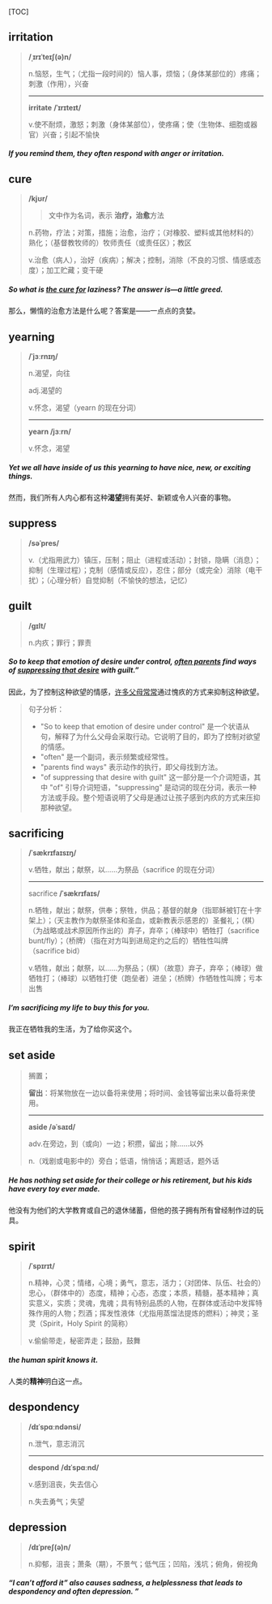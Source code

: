 [TOC]

## irritation

> **/ˌɪrɪˈteɪʃ(ə)n/**
>
> n.恼怒，生气；（尤指一段时间的）恼人事，烦恼；（身体某部位的）疼痛；刺激（作用），兴奋
>
> ---
>
> **irritate**	**/ˈɪrɪteɪt/**
>
> v.使不耐烦，激怒；刺激（身体某部位），使疼痛；使（生物体、细胞或器官）兴奋；引起不愉快

##### If you remind them, they often respond with anger or **irritation**.

## cure

> **/kjʊr/**
>
> > 文中作为名词，表示 **治疗，治愈**方法
>
> n.药物，疗法；对策，措施；治愈，治疗；（对橡胶、塑料或其他材料的）熟化；（基督教牧师的）牧师责任（或责任区）；教区
>
> v.治愈（病人），治好（疾病）；解决；控制，消除（不良的习惯、情感或态度）；加工贮藏；变干硬

##### So what is <u>the **cure** for</u> laziness? The answer is—a little greed.

那么，懒惰的治愈方法是什么呢？答案是——一点点的贪婪。

## yearning

> **/ˈjɜːrnɪŋ/**
>
> n.渴望，向往
>
> adj.渴望的
>
> v.怀念，渴望（yearn 的现在分词）
>
> ---
>
> **yearn	/jɜːrn/**
>
> v.怀念，渴望

##### Yet we all have inside of us this **yearning** to have nice, new, or exciting things.

然而，我们所有人内心都有这种**渴望**拥有美好、新颖或令人兴奋的事物。

## suppress

> **/səˈpres/**
>
> v.（尤指用武力）镇压，压制；阻止（进程或活动）；封锁，隐瞒（消息）；抑制（生理过程）；克制（感情或反应），忍住；部分（或完全）消除（电干扰）；（心理分析）自觉抑制（不愉快的想法，记忆）

## guilt

> **/ɡɪlt/**
>
> n.内疚；罪行；罪责

##### So to keep that emotion of desire under control, <u>often parents</u> find ways of <u>**suppressing** that desire</u> with **guilt**.”

因此，为了控制这种欲望的情感，<u>许多父母常常</u>通过愧疚的方式来抑制这种欲望。

> 句子分析：
>
> - "So to keep that emotion of desire under control" 是一个状语从句，解释了为什么父母会采取行动。它说明了目的，即为了控制对欲望的情感。
> - "often" 是一个副词，表示频繁或经常性。
> - "parents find ways" 表示动作的执行，即父母找到方法。
> - "of suppressing that desire with guilt" 这一部分是一个介词短语，其中 "of" 引导介词短语，"suppressing" 是动词的现在分词，表示一种方法或手段。整个短语说明了父母是通过让孩子感到内疚的方式来压抑那种欲望。

## sacrificing

> **/ˈsækrɪfaɪsɪŋ/**
>
> v.牺牲，献出；献祭，以……为祭品（sacrifice 的现在分词）
>
> ---
>
> sacrifice	**/ˈsækrɪfaɪs/**
>
> n.牺牲，献出；献祭，供奉；祭牲，供品；基督的献身（指耶稣被钉在十字架上）；（天主教作为献祭圣体和圣血，或新教表示感恩的）圣餐礼；（棋）（为战略或战术原因所作出的）弃子，弃卒；（棒球中）牺牲打（sacrifice bunt/fly）；（桥牌）（指在对方叫到进局定约之后的）牺牲性叫牌（sacrifice bid）
>
> v.牺牲，献出；献祭，以……为祭品；（棋）（故意）弃子，弃卒；（棒球）做牺牲打；（棒球）以牺牲打使（跑垒者）进垒；（桥牌）作牺牲性叫牌；亏本出售

##### I’m **sacrificing** my life to buy this for you.

我正在牺牲我的生活，为了给你买这个。

## set aside

> 搁置；
>
> **留出**：将某物放在一边以备将来使用；将时间、金钱等留出来以备将来使用。
>
> ---
>
> **aside	/əˈsaɪd/**
>
> adv.在旁边，到（或向）一边；积攒，留出；除……以外
>
> n.（戏剧或电影中的）旁白；低语，悄悄话；离题话，题外话

##### He has nothing **set aside** for their college or his retirement, but his kids have every toy ever made.

他没有为他们的大学教育或自己的退休储蓄，但他的孩子拥有所有曾经制作过的玩具。

## spirit

> **/ˈspɪrɪt/**
>
> n.精神，心灵；情绪，心境；勇气，意志，活力；（对团体、队伍、社会的）忠心，（群体中的）态度，精神；心态，态度；本质，精髓，基本精神；真实意义，实质；灵魂，鬼魂；具有特别品质的人物，在群体或活动中发挥特殊作用的人物；烈酒；挥发性液体（尤指用蒸馏法提炼的燃料）；神灵；圣灵（Spirit，Holy Spirit 的简称）
>
> v.偷偷带走，秘密弄走；鼓励，鼓舞

##### the human **spirit** knows it.

人类的**精神**明白这一点。

## despondency

> **/dɪˈspɑːndənsi/**
>
> n.泄气，意志消沉
>
> ---
>
> **despond**	**/dɪˈspɑːnd/**
>
> v.感到沮丧，失去信心
>
> n.失去勇气；失望

## depression

> **/dɪˈpreʃ(ə)n/**
>
> n.抑郁，沮丧；萧条（期），不景气；低气压；凹陷，浅坑；俯角，俯视角

##### “I can’t afford it” also causes sadness, a helplessness that leads to **despondency** and often **depression**. ”